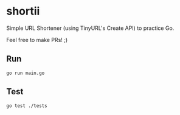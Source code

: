 # shortii
Simple URL Shortener (using TinyURL's Create API) to practice Go.

Feel free to make PRs! ;)

## Run
`go run main.go`

## Test
`go test ./tests`
